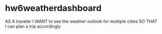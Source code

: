# hw6weatherdashboard
AS A traveler I WANT to see the weather outlook for multiple cities SO THAT I can plan a trip accordingly
